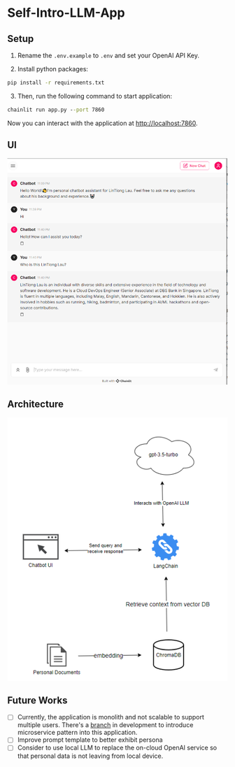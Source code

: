 # Self-Intro-LLM-App

## Setup

1. Rename the `.env.example` to `.env` and set your OpenAI API Key.

2. Install python packages:

```cmd
pip install -r requirements.txt

```

3. Then, run the following command to start application:

```cmd
chainlit run app.py --port 7860
```

Now you can interact with the application at <http://localhost:7860>.

## UI

![ui](./assets/ui.png)

## Architecture

![architecture](./assets/architecture.png)

## Future Works

- [ ] Currently, the application is monolith and not scalable to support multiple users. There's a [branch](https://github.com/IvanLauLinTiong/self-intro-llm-app/tree/microservice-design) in development to introduce microservice pattern into this application.
- [ ] Improve prompt template to better exhibit persona
- [ ] Consider to use local LLM to replace the on-cloud OpenAI service so that personal data is not leaving from local device.